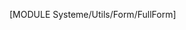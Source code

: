 [MODULE Systeme/Utils/Form/FullForm]
<script>
    //on écoute les changements de valeur
    var type = $('[name="Form_Type"] option:checked').val();
    $('[name="Form_Type"]').change(function () {
        type = $('[name="Form_Type"] option:checked').val();
        console.log('chanegemtnde valeur',type);
        switchType(type);
    });

    //on récupère la valeur du champ Type
    console.log('valeur de type',type);

    function switchType(val){
        //on cache toutes les propriétés conditionnelles
        $('.group-Duree').css('display','none');
        $('.group-DateFinCotisation').css('display','none');
        $('.group-CourtId').css('display','none');
        $('.group-TypeCourtId').css('display','none');
        $('.group-TarifAbonnes').css('display','none');
        $('.group-TarifCreuse').css('display','none');
        $('.group-TarifInvite').css('display','none');
        $('.group-GestionInvite').css('display','none');
        $('.group-SaisieQuantite').css('display','none');

        switch (val){
            case 'Reservation':
                $('.group-Duree').css('display','block');
                $('.group-CourtId').css('display','block');
                $('.group-TarifAbonnes').css('display','block');
                $('.group-TarifCreuse').css('display','block');
                $('.group-TarifInvite').css('display','block');
                $('.group-GestionInvite').css('display','block');
                break;
            case 'Abonnement':
                $('.group-Duree').css('display','block');
                break;
            case 'Cotisation':
                $('.group-TypeCourtId').css('display','block');
                $('.group-DateFinCotisation').css('display','block');
                break;
            case 'Produit':
                $('.group-TarifAbonnes').css('display','block');
                $('.group-SaisieQuantite').css('display','block');
                //$('.group-TypeCourtId').css('display','block');
                $('.group-CourtId').css('display','block');
                break;
        }
    }
    switchType(type);

</script>